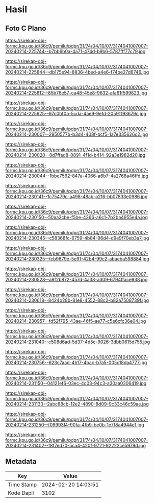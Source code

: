 # Hasil

## Foto C Plano

https://sirekap-obj-formc.kpu.go.id/36c9/pemilu/pdpr/31/74/04/10/07/3174041007007-20240214-225744--b7bb6b0a-4a71-474d-b9b6-5787fff77c79.jpg

https://sirekap-obj-formc.kpu.go.id/36c9/pemilu/pdpr/31/74/04/10/07/3174041007007-20240214-225844--db175e94-8836-4bed-a4e6-f74be27d6746.jpg

https://sirekap-obj-formc.kpu.go.id/36c9/pemilu/pdpr/31/74/04/10/07/3174041007007-20240214-225812--85b76e57-ca48-45e8-9632-afa61f599823.jpg

https://sirekap-obj-formc.kpu.go.id/36c9/pemilu/pdpr/31/74/04/10/07/3174041007007-20240214-225925--97c0bf0a-5cda-4ae9-9efd-20591193679c.jpg

https://sirekap-obj-formc.kpu.go.id/36c9/pemilu/pdpr/31/74/04/10/07/3174041007007-20240214-230007--2950577b-b3d4-408f-bcf5-1a7e335626c2.jpg

https://sirekap-obj-formc.kpu.go.id/36c9/pemilu/pdpr/31/74/04/10/07/3174041007007-20240214-230020--8d7ffad8-0891-4f1d-b414-92a3e1982d20.jpg

https://sirekap-obj-formc.kpu.go.id/36c9/pemilu/pdpr/31/74/04/10/07/3174041007007-20240214-230044--1bbe7562-847a-4066-a6b7-4a2768a46ffd.jpg

https://sirekap-obj-formc.kpu.go.id/36c9/pemilu/pdpr/31/74/04/10/07/3174041007007-20240214-230141--1c75479c-a498-48ab-a2f6-bb07833e0986.jpg

https://sirekap-obj-formc.kpu.go.id/36c9/pemilu/pdpr/31/74/04/10/07/3174041007007-20240214-230150--50aa2cbe-f5be-4366-a6c1-7b2ba4955e4a.jpg

https://sirekap-obj-formc.kpu.go.id/36c9/pemilu/pdpr/31/74/04/10/07/3174041007007-20240214-230345--c58368fc-6759-4b84-96d4-d9e9f70eb3a7.jpg

https://sirekap-obj-formc.kpu.go.id/36c9/pemilu/pdpr/31/74/04/10/07/3174041007007-20240214-230325--fcb9879e-5e91-42b4-99c2-abaeba598884.jpg

https://sirekap-obj-formc.kpu.go.id/36c9/pemilu/pdpr/31/74/04/10/07/3174041007007-20240214-230528--a8f2b872-457d-4a38-a309-6794fface938.jpg

https://sirekap-obj-formc.kpu.go.id/36c9/pemilu/pdpr/31/74/04/10/07/3174041007007-20240214-230618--8424b28b-81e8-4552-88c2-b82a7508739f.jpg

https://sirekap-obj-formc.kpu.go.id/36c9/pemilu/pdpr/31/74/04/10/07/3174041007007-20240214-230957--fd52f795-43ae-46f5-ae77-c5e6cfc36e04.jpg

https://sirekap-obj-formc.kpu.go.id/36c9/pemilu/pdpr/31/74/04/10/07/3174041007007-20240214-231040--c508d6ad-5d37-4d5c-9026-3dbb0615d755.jpg

https://sirekap-obj-formc.kpu.go.id/36c9/pemilu/pdpr/31/74/04/10/07/3174041007007-20240214-230756--623c7aad-4b17-4bac-b7a5-005c18da4777.jpg

https://sirekap-obj-formc.kpu.go.id/36c9/pemilu/pdpr/31/74/04/10/07/3174041007007-20240214-231150--04121ef6-03ec-4c03-94c3-a30aa0306419.jpg

https://sirekap-obj-formc.kpu.go.id/36c9/pemilu/pdpr/31/74/04/10/07/3174041007007-20240214-231133--2abc88cb-12e2-4890-8d09-9c33c46c59ae.jpg

https://sirekap-obj-formc.kpu.go.id/36c9/pemilu/pdpr/31/74/04/10/07/3174041007007-20240214-231250--f09993f4-90fa-4fb9-be0b-1e7f8a4944e1.jpg

https://sirekap-obj-formc.kpu.go.id/36c9/pemilu/pdpr/31/74/04/10/07/3174041007007-20240214-231402--f8f7ed70-5ca4-420f-9721-92222ce5979d.jpg


## Metadata

| Key        | Value               |
| ---------- | ------------------- |
| Time Stamp | 2024-02-20 14:03:51 |
| Kode Dapil | 3102                |



